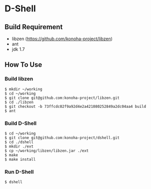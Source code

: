D-Shell
======

## Build Requirement

* libzen (https://github.com/konoha-project/libzen)
* ant
* jdk 1.7

## How To Use

### Build libzen

    $ mkdir ~/working
    $ cd ~/working
    $ git clone git@github.com:konoha-project/libzen.git
    $ cd ./libzen
    $ git checkout -b 73ffcdc02f9a92d4e2a421080252849a2dc04aa4 build
    $ ant

### Build D-Shell

    $ cd ~/working
    $ git clone git@github.com:konoha-project/dshell.git
    $ cd ./dshell
    $ mkdir ./ext
    $ cp ~/working/libzen/libzen.jar ./ext
    $ make
    $ make install

### Run D-Shell

    $ dshell
